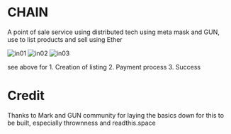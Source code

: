 # CHAIN

A point of sale service using distributed tech using meta mask and GUN, use to list products and sell using Ether


![in01](https://user-images.githubusercontent.com/68570004/100683137-9759d280-33dc-11eb-962d-15bd8a4f5594.png)
![in02](https://user-images.githubusercontent.com/68570004/100683143-99239600-33dc-11eb-98b1-bc62004c1ea3.png)
![in03](https://user-images.githubusercontent.com/68570004/100683145-9a54c300-33dc-11eb-9919-a2e67e72e033.png)

see above for 1. Creation of listing 2. Payment process 3. Success

# Credit

Thanks to Mark and GUN community for laying the basics down for this to be built, especially thrownness and readthis.space
